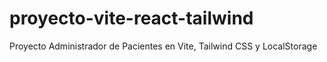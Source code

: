 # proyecto-vite-react-tailwind
Proyecto Administrador de Pacientes en Vite,  Tailwind CSS y LocalStorage
